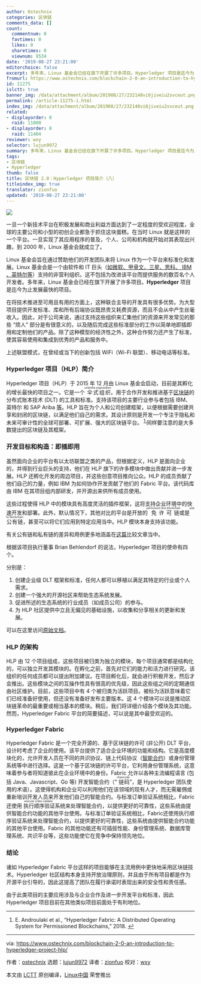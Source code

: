 ```yaml
---
author: Ostechnix
categories: 区块链
comments_data: []
count:
  commentnum: 0
  favtimes: 0
  likes: 0
  sharetimes: 0
  viewnum: 9534
date: '2019-08-27 23:21:00'
editorchoice: false
excerpt: 多年来，Linux 基金会已经在旗下开展了许多项目。Hyperledger 项目是迄今为止发展最快的项目。
fromurl: https://www.ostechnix.com/blockchain-2-0-an-introduction-to-hyperledger-project-hlp/
id: 11275
islctt: true
banner_img: /data/attachment/album/201908/27/232148vi6jiveiu2svceut.png
permalink: /article-11275-1.html
index_img: /data/attachment/album/201908/27/232148vi6jiveiu2svceut.png.thumb.jpg
related:
- displayorder: 0
  raid: 11080
- displayorder: 0
  raid: 11404
reviewer: wxy
selector: lujun9972
summary: 多年来，Linux 基金会已经在旗下开展了许多项目。Hyperledger 项目是迄今为止发展最快的项目。
tags:
- 区块链
- Hyperledger
thumb: false
title: 区块链 2.0：Hyperledger 项目简介（八）
titleindex_img: true
translator: zionfuo
updated: '2019-08-27 23:21:00'
---
```


![](/data/attachment/album/201908/27/232148vi6jiveiu2svceut.png)


一旦一个新技术平台在积极发展和商业利益方面达到了一定程度的受欢迎程度，全球的主要公司和小型的初创企业都急于抓住这块蛋糕。在当时 Linux 就是这样的一个平台。一旦实现了其应用程序的普及，个人、公司和机构就开始对其表现出兴趣，到 2000 年，Linux 基金会就成立了。


Linux 基金会旨在通过赞助他们的开发团队来将 Linux 作为一个平台来标准化和发展。Linux 基金会是一个由软件和 IT 巨头（[如微软、甲骨文、三星、思科、 IBM 、英特尔等](https://www.theinquirer.net/inquirer/news/2182438/samsung-takes-seat-intel-ibm-linux-foundation)）支持的非营利组织。这不包括为改进该平台而提供服务的数百名个人开发者。多年来，Linux 基金会已经在旗下开展了许多项目。**Hyperledger** 项目是迄今为止发展最快的项目。


在将技术推进至可用且有用的方面上，这种联合主导的开发具有很多优势。为大型项目提供开发标准、库和所有后端协议既昂贵又耗费资源，而且不会从中产生丝毫收入。因此，对于公司来说，通过支持这些组织来汇集他们的资源来开发常见的那些 “烦人” 部分是有很意义的，以及随后完成这些标准部分的工作以简单地即插即用和定制他们的产品。除了这种模型的经济性之外，这种合作努力还产生了标准，使其容易使用和集成到优秀的产品和服务中。


上述联盟模式，在曾经或当下的创新包括 WiFi（Wi-Fi 联盟）、移动电话等标准。


### Hyperledger 项目（HLP）简介


Hyperledger 项目（HLP）于 2015 年 12 月由 Linux 基金会启动，目前是其孵化的增长最快的项目之一。它是一个<ruby> 伞式组织 <rt>  umbrella organization </rt></ruby>，用于合作开发和推进基于[区块链](/article-10650-1.html)的分布式账本技术 (DLT) 的工具和标准。支持该项目的主要行业参与者包括 IBM、英特尔 和 SAP Ariba [等](https://www.hyperledger.org/members)。HLP 旨在为个人和公司创建框架，以便根据需要创建共享和封闭的区块链，以满足他们自己的需求。其设计原则是开发一个专注于隐私和未来可审计性的全球可部署、可扩展、强大的区块链平台。<sup id="fnref1"> <a href="#fn1" rel="footnote">  1 </a></sup> 同样要注意的是大多数提出的区块链及其框架。


### 开发目标和构造：即插即用


虽然面向企业的平台有以太坊联盟之类的产品，但根据定义，HLP 是面向企业的，并得到行业巨头的支持，他们在 HLP 旗下的许多模块中做出贡献并进一步发展。HLP 还孵化开发的周边项目，并这些创意项目推向公众。HLP 的成员贡献了他们自己的力量，例如 IBM 为如何协作开发贡献了他们的 Fabric 平台。该代码库由 IBM 在其项目组内部研发，并开源出来供所有成员使用。


这些过程使得 HLP 中的模块具有高度灵活的插件框架，这将支持企业环境中的快速开发和部署。此外，默认情况下，其他对比的平台是开放的<ruby> 免许可链 <rt>  permission-less blockchain </rt></ruby>或是<ruby> 公有链 <rt>  public blockchain </rt></ruby>，甚至可以将它们应用到特定应用当中。HLP 模块本身支持该功能。


有关公有链和私有链的差异和用例更多地涵盖在[这篇](/article-11080-1.html)比较文章当中。


根据该项目执行董事 Brian Behlendorf 的说法，Hyperledger 项目的使命有四个。


分别是：


1. 创建企业级 DLT 框架和标准，任何人都可以移植以满足其特定的行业或个人需求。
2. 创建一个强大的开源社区来帮助生态系统发展。
3. 促进所述的生态系统的行业成员（如成员公司）的参与。
4. 为 HLP 社区提供中立且无偏见的基础设施，以收集和分享相关的更新和发展。


可以在这里访问[原始文档](http://www.hitachi.com/rev/archive/2017/r2017_01/expert/index.html)。


### HLP 的架构


HLP 由 12 个项目组成，这些项目被归类为独立的模块，每个项目通常都是结构化的，可以独立开发其模块的。在孵化之前，首先对它们的能力和活力进行研究。该组织的任何成员都可以提出附加建议。在项目孵化后，就会进行积极开发，然后才会推出。这些模块之间的互操作性具有很高的优先级，因此这些组之间的定期通信由社区维护。目前，这些项目中有 4 个被归类为活跃项目。被标为活跃意味着它们已经准备好使用，但还没有准备好发布主要版本。这 4 个模块可以说是推动区块链革命的最重要或相当基本的模块。稍后，我们将详细介绍各个模块及其功能。然而，Hyperledger Fabric 平台的简要描述，可以说是其中最受欢迎的。


### Hyperledger Fabric


Hyperledger Fabric 是一个完全开源的、基于区块链的许可 (非公开) DLT 平台，设计时考虑了企业的使用。该平台提供了适合企业环境的功能和结构。它是高度模块化的，允许开发人员在不同的共识协议、链上代码协议（[智能合约](/article-10956-1.html)）或身份管理系统等中进行选择。这是一个基于区块链的许可平台，它利用身份管理系统，这意味着参与者将知道彼此在企业环境中的身份。Fabric 允许以各种主流编程语言 (包括 Java、Javascript、Go 等) 开发智能合约（“<ruby> 链码 <rt>  chaincode </rt></ruby>”，是 Hyperledger 团队使用的术语）。这使得机构和企业可以利用他们在该领域的现有人才，而无需雇佣或重新培训开发人员来开发他们自己的智能合约。与标准订单验证系统相比，Fabric 还使用<ruby> 执行顺序验证 <rt>  execute-order-validate </rt></ruby>系统来处理智能合约，以提供更好的可靠性，这些系统由提供智能合约功能的其他平台使用。与标准订单验证系统相比，Fabric还使用执行顺序验证系统来处理智能合约，以提供更好的可靠性，这些系统由提供智能合约功能的其他平台使用。Fabric 的其他功能还有可插拔性能、身份管理系统、数据库管理系统、共识平台等，这些功能使它在竞争中保持领先地位。


### 结论


诸如 Hyperledger Fabric 平台这样的项目能够在主流用例中更快地采用区块链技术。Hyperledger 社区结构本身支持开放治理原则，并且由于所有项目都是作为开源平台引导的，因此这提高了团队在履行承诺时表现出来的安全性和责任感。


由于此类项目的主要应用涉及与企业合作及进一步开发平台和标准，因此 Hyperledger 项目目前在其他类似项目前面处于有利地位。




---


1. E. Androulaki et al., “Hyperledger Fabric: A Distributed Operating System for Permissioned Blockchains,” 2018. [↩](#fnref1)




---


via: <https://www.ostechnix.com/blockchain-2-0-an-introduction-to-hyperledger-project-hlp/>


作者：[ostechnix](https://www.ostechnix.com/author/editor/) 选题：[lujun9972](https://github.com/lujun9972) 译者：[zionfuo](https://github.com/zionfuo) 校对：[wxy](https://github.com/wxy)


本文由 [LCTT](https://github.com/LCTT/TranslateProject) 原创编译，[Linux中国](https://linux.cn/) 荣誉推出
